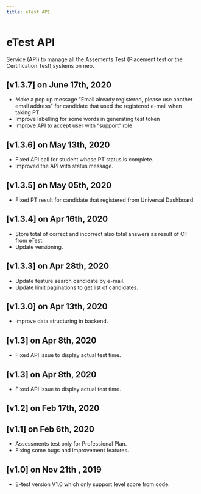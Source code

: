 ```yaml
---
title: eTest API
---
```


# eTest API
Service (API) to manage all the Assements Test (Placement test or the Certification Test) systems on neo.

## [v1.3.7] on June 17th, 2020
- Make a pop up message "Email already registered, please use another email address"
for candidate that used the registered e-mail when taking PT.
- Improve labelling for some words in generating test token
- Improve API to accept user with “support” role

## [v1.3.6] on May 13th, 2020
- Fixed API call for student whose PT status is complete.
- Improved the API with status message.  

## [v1.3.5] on May 05th, 2020
- Fixed PT result for candidate that registered from Universal Dashboard.

## [v1.3.4] on Apr 16th, 2020
- Store total of correct and incorrect also total answers as result of CT from eTest.
- Update versioning.

## [v1.3.3] on Apr 28th, 2020
- Update feature search candidate by e-mail.
- Update limit paginations to get list of candidates.

## [v1.3.0] on Apr 13th, 2020
- Improve data structuring in backend.

## [v1.3] on Apr 8th, 2020
- Fixed API issue to display actual test time.

## [v1.3] on Apr 8th, 2020
- Fixed API issue to display actual test time.

## [v1.2] on Feb 17th, 2020

## [v1.1] on Feb 6th, 2020
- Assessments test only for Professional Plan.
- Fixing some bugs and improvement features.

## [v1.0] on Nov 21th , 2019
- E-test version V1.0 which only support level score from code.




